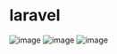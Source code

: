 # laravel
![image](https://github.com/user-attachments/assets/79fcc2fe-893b-41f6-b595-1e06a9a7f7c1)
![image](https://github.com/user-attachments/assets/43a6431a-6b18-4662-a746-bd5bcb8293a4)
![image](https://github.com/user-attachments/assets/df29d0e6-c902-4160-9ce5-0ddd4e0709da)
